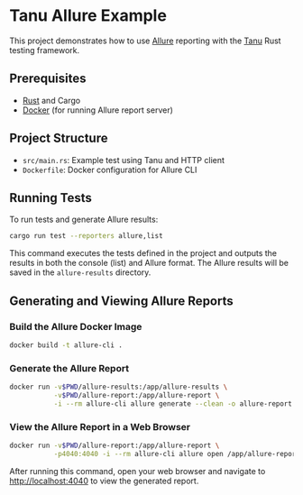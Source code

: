 # Tanu Allure Example

This project demonstrates how to use [Allure](https://allurereport.org/) reporting with the [Tanu](https://github.com/tanu-rs/tanu) Rust testing framework.

## Prerequisites

- [Rust](https://www.rust-lang.org/tools/install) and Cargo
- [Docker](https://docs.docker.com/get-docker/) (for running Allure report server)

## Project Structure

- `src/main.rs`: Example test using Tanu and HTTP client
- `Dockerfile`: Docker configuration for Allure CLI

## Running Tests

To run tests and generate Allure results:

```bash
cargo run test --reporters allure,list
```

This command executes the tests defined in the project and outputs the results in both the console (list) and Allure format. The Allure results will be saved in the `allure-results` directory.

## Generating and Viewing Allure Reports

### Build the Allure Docker Image

```bash
docker build -t allure-cli .
```

### Generate the Allure Report

```bash
docker run -v$PWD/allure-results:/app/allure-results \
           -v$PWD/allure-report:/app/allure-report \
           -i --rm allure-cli allure generate --clean -o allure-report
```

### View the Allure Report in a Web Browser

```bash
docker run -v$PWD/allure-report:/app/allure-report \
           -p4040:4040 -i --rm allure-cli allure open /app/allure-report --host 0.0.0.0 --port 4040
```

After running this command, open your web browser and navigate to [http://localhost:4040](http://localhost:4040) to view the generated report.
